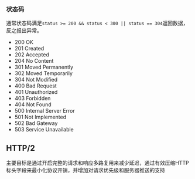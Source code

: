 ### 状态码

通常状态码满足`status >= 200 && status < 300 || status == 304`返回数据，反之报出异常。
* 200 OK
* 201 Created
* 202 Accepted
* 204 No Content
* 301 Moved Permanently
* 302 Moved Temporarily
* 304 Not Modified
* 400 Bad Request
* 401 Unauthorized
* 403 Forbidden
* 404 Not Found
* 500 Internal Server Error
* 501 Not Implemented
* 502 Bad Gateway
* 503 Service Unavailable

## HTTP/2

主要目标是通过开启完整的请求和响应多路复用来减少延迟，通过有效压缩HTTP标头字段来最小化协议开销，并增加对请求优先级和服务器推送的支持